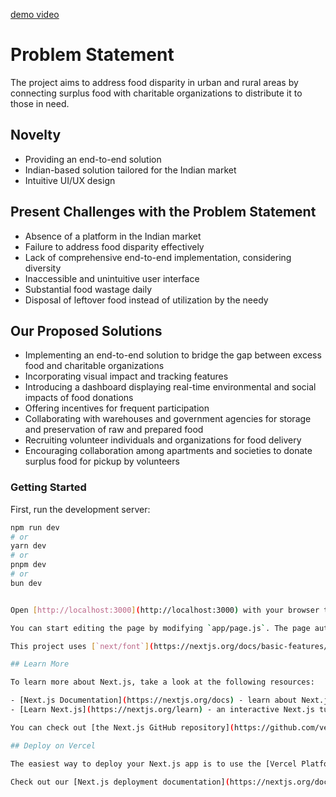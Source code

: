 [demo video](https://streamable.com/ip9eyn)

# Problem Statement
The project aims to address food disparity in urban and rural areas by connecting surplus food with charitable organizations to distribute it to those in need.

## Novelty
- Providing an end-to-end solution
- Indian-based solution tailored for the Indian market
- Intuitive UI/UX design

## Present Challenges with the Problem Statement
- Absence of a platform in the Indian market
- Failure to address food disparity effectively
- Lack of comprehensive end-to-end implementation, considering diversity
- Inaccessible and unintuitive user interface
- Substantial food wastage daily
- Disposal of leftover food instead of utilization by the needy

## Our Proposed Solutions
- Implementing an end-to-end solution to bridge the gap between excess food and charitable organizations
- Incorporating visual impact and tracking features
- Introducing a dashboard displaying real-time environmental and social impacts of food donations
- Offering incentives for frequent participation
- Collaborating with warehouses and government agencies for storage and preservation of raw and prepared food
- Recruiting volunteer individuals and organizations for food delivery
- Encouraging collaboration among apartments and societies to donate surplus food for pickup by volunteers

### Getting Started

First, run the development server:

```bash
npm run dev
# or
yarn dev
# or
pnpm dev
# or
bun dev


Open [http://localhost:3000](http://localhost:3000) with your browser to see the result.

You can start editing the page by modifying `app/page.js`. The page auto-updates as you edit the file.

This project uses [`next/font`](https://nextjs.org/docs/basic-features/font-optimization) to automatically optimize and load Inter, a custom Google Font.

## Learn More

To learn more about Next.js, take a look at the following resources:

- [Next.js Documentation](https://nextjs.org/docs) - learn about Next.js features and API.
- [Learn Next.js](https://nextjs.org/learn) - an interactive Next.js tutorial.

You can check out [the Next.js GitHub repository](https://github.com/vercel/next.js/) - your feedback and contributions are welcome!

## Deploy on Vercel

The easiest way to deploy your Next.js app is to use the [Vercel Platform](https://vercel.com/new?utm_medium=default-template&filter=next.js&utm_source=create-next-app&utm_campaign=create-next-app-readme) from the creators of Next.js.

Check out our [Next.js deployment documentation](https://nextjs.org/docs/deployment) for more details.
